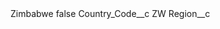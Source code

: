 <?xml version="1.0" encoding="UTF-8"?>
<CustomMetadata xmlns="http://soap.sforce.com/2006/04/metadata" xmlns:xsi="http://www.w3.org/2001/XMLSchema-instance" xmlns:xsd="http://www.w3.org/2001/XMLSchema">
    <label>Zimbabwe</label>
    <protected>false</protected>
    <values>
        <field>Country_Code__c</field>
        <value xsi:type="xsd:string">ZW</value>
    </values>
    <values>
        <field>Region__c</field>
        <value xsi:nil="true"/>
    </values>
</CustomMetadata>
